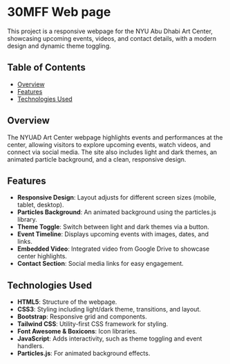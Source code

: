 # 30MFF Web page 

This project is a responsive webpage for the NYU Abu Dhabi Art Center, showcasing upcoming events, videos, and contact details, with a modern design and dynamic theme toggling.

## Table of Contents
- [Overview](#overview)
- [Features](#features)
- [Technologies Used](#technologies-used)


## Overview

The NYUAD Art Center webpage highlights events and performances at the center, allowing visitors to explore upcoming events, watch videos, and connect via social media. The site also includes light and dark themes, an animated particle background, and a clean, responsive design.

## Features

- **Responsive Design**: Layout adjusts for different screen sizes (mobile, tablet, desktop).
- **Particles Background**: An animated background using the particles.js library.
- **Theme Toggle**: Switch between light and dark themes via a button.
- **Event Timeline**: Displays upcoming events with images, dates, and links.
- **Embedded Video**: Integrated video from Google Drive to showcase center highlights.
- **Contact Section**: Social media links for easy engagement.

## Technologies Used

- **HTML5**: Structure of the webpage.
- **CSS3**: Styling including light/dark theme, transitions, and layout.
- **Bootstrap**: Responsive grid and components.
- **Tailwind CSS**: Utility-first CSS framework for styling.
- **Font Awesome & Boxicons**: Icon libraries.
- **JavaScript**: Adds interactivity, such as theme toggling and event handlers.
- **Particles.js**: For animated background effects.

